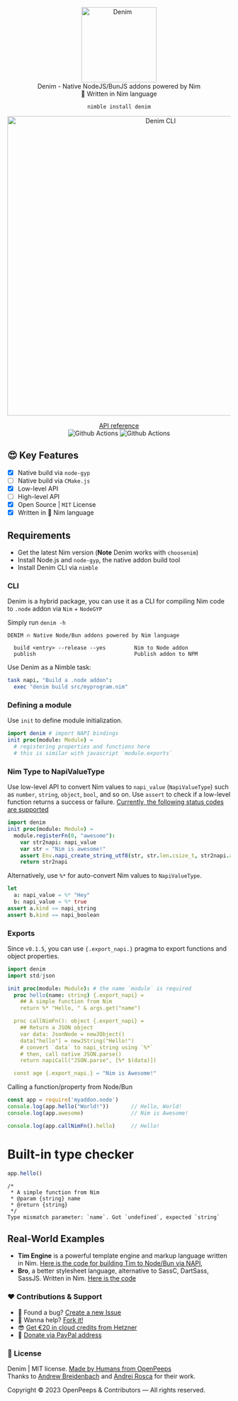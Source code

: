 <p align="center">
  <img src="https://github.com/openpeeps/denim/blob/main/.github/denim.png" alt="Denim" width="170px"><br>
  Denim - Native NodeJS/BunJS addons powered by Nim<br>👑 Written in Nim language
</p>

<p align="center">
  <code>nimble install denim</code>
</p>

<p align="center">
  <img src="https://github.com/openpeeps/denim/blob/main/.github/denim-cli-screen.png" alt="Denim CLI" width="676px">
</p>

<p align="center">
  <a href="https://openpeeps.github.io/denim">API reference</a><br>
  <img src="https://github.com/openpeeps/denim/workflows/test/badge.svg" alt="Github Actions">  <img src="https://github.com/openpeeps/denim/workflows/docs/badge.svg" alt="Github Actions">
</p>

## 😍 Key Features
- [x] Native build via `node-gyp`
- [ ] Native build via `CMake.js`
- [x] Low-level API
- [ ] High-level API
- [x] Open Source | `MIT` License
- [x] Written in 👑 Nim language

## Requirements
- Get the latest Nim version (**Note** Denim works with `choosenim`)
- Install Node.js and `node-gyp`, the native addon build tool
- Install Denim CLI via `nimble`

### CLI
Denim is a hybrid package, you can use it as a CLI for compiling Nim code to `.node` addon via `Nim` + `NodeGYP`

Simply run `denim -h`
```
DENIM 🔥 Native Node/Bun addons powered by Nim language

  build <entry> --release --yes         Nim to Node addon
  publish                               Publish addon to NPM
```


Use Denim as a Nimble task:
```nim
task napi, "Build a .node addon":
  exec "denim build src/myprogram.nim"
```

### Defining a module

Use `init` to define module initialization.
```nim
import denim # import NAPI bindings 
init proc(module: Module) =
  # registering properties and functions here
  # this is similar with javascript `module.exports`
```

### Nim Type to NapiValueType
Use low-level API to convert Nim values to `napi_value` (`NapiValueType`) such as `number`, `string`, `object`, `bool`, and so on.
Use `assert` to check if a low-level function returns a success or failure. [Currently, the following status codes are supported](https://nodejs.org/api/n-api.html#napi_status)

```nim
import denim
init proc(module: Module) =
  module.registerFn(0, "awesome"):
    var str2napi: napi_value
    var str = "Nim is awesome!"
    assert Env.napi_create_string_utf8(str, str.len.csize_t, str2napi.addr) 
    return str2napi
```

Alternatively, use `%*` for auto-convert Nim values to `NapiValueType`.
```nim
let
  a: napi_value = %* "Hey"
  b: napi_value = %* true
assert a.kind == napi_string
assert b.kind == napi_boolean
```

### Exports
Since `v0.1.5`, you can use `{.export_napi.}` pragma to export functions and object properties.

```nim
import denim
import std/json

init proc(module: Module): # the name `module` is required
  proc hello(name: string) {.export_napi} =
    ## A simple function from Nim
    return %* "Hello, " & args.get("name")

  proc callNimFn(): object {.export_napi} =
    ## Return a JSON object
    var data: JsonNode = newJObject()
    data["hello"] = newJString("Hello!")
    # convert `data` to napi_string using `%*`
    # then, call native JSON.parse() 
    return napiCall("JSON.parse", [%* $(data)])

  const age {.export_napi.} = "Nim is Awesome!"
```

Calling a function/property from Node/Bun
```js
const app = require('myaddon.node')
console.log(app.hello("World!"))       // Hello, World!
console.log(app.awesome)               // Nim is Awesome!

console.log(app.callNimFn().hello)     // Hello!
```

# Built-in type checker
```js
app.hello()
```

```
/*
 * A simple function from Nim
 * @param {string} name
 * @return {string}
 */
Type mismatch parameter: `name`. Got `undefined`, expected `string`
```


## Real-World Examples
- **Tim Engine** is a powerful template engine and markup language written in Nim. [Here is the code for building Tim to Node/Bun via NAPI](https://github.com/openpeeps/tim/blob/main/src/tim.nim#L8-L133), 
- **Bro**, a better stylesheet language, alternative to SassC, DartSass, SassJS. Written in Nim. [Here is the code](https://github.com/openpeeps/bro/blob/main/src/bro.nim#L6)

### ❤ Contributions & Support
- 🐛 Found a bug? [Create a new Issue](https://github.com/openpeeps/denim/issues)
- 👋 Wanna help? [Fork it!](https://github.com/openpeeps/denim/fork)
- 😎 [Get €20 in cloud credits from Hetzner](https://hetzner.cloud/?ref=Hm0mYGM9NxZ4)
- 🥰 [Donate via PayPal address](https://www.paypal.com/donate/?hosted_button_id=RJK3ZTDWPL55C)

### 🎩 License
Denim | MIT license. [Made by Humans from OpenPeeps](https://github.com/openpeeps)<br>
Thanks to [Andrew Breidenbach](https://github.com/AjBreidenbach) and [Andrei Rosca](https://github.com/andi23rosca) for their work.<br>

Copyright &copy; 2023 OpenPeeps & Contributors &mdash; All rights reserved.
